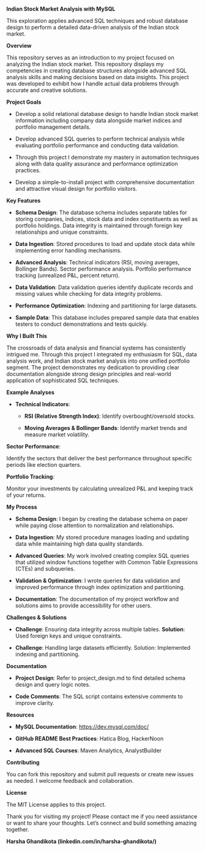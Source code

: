 **Indian Stock Market Analysis with MySQL**


This exploration applies advanced SQL techniques and robust database design to perform a detailed data-driven analysis of the Indian stock market.

**Overview**

This repository serves as an introduction to my project focused on analyzing the Indian stock market. This repository displays my competencies in creating database structures alongside advanced SQL analysis skills and making decisions based on data insights. This project was developed to exhibit how I handle actual data problems through accurate and creative solutions.

**Project Goals**

 - Develop a solid relational database design to handle Indian stock market information including company data alongside market indices and portfolio management details.

 - Develop advanced SQL queries to perform technical analysis while evaluating portfolio performance and conducting data validation.

 - Through this project I demonstrate my mastery in automation techniques along with data quality assurance and performance optimization practices.

 - Develop a simple-to-install project with comprehensive documentation and attractive visual design for portfolio visitors.

**Key Features**

 - **Schema Design**: The database schema includes separate tables for storing companies, indices, stock data and index constituents as well as portfolio holdings. Data integrity is maintained through foreign key relationships and unique constraints.

 - **Data Ingestion**: Stored procedures to load and update stock data while implementing error handling mechanisms.

 - **Advanced Analysis**: Technical indicators (RSI, moving averages, Bollinger Bands). Sector performance analysis. Portfolio performance tracking (unrealized P&L, percent return).

 - **Data Validation**: Data validation queries identify duplicate records and missing values while checking for data integrity problems.

 - **Performance Optimization**: Indexing and partitioning for large datasets.

 - **Sample Data**: This database includes prepared sample data that enables testers to conduct demonstrations and tests quickly.

**Why I Built This**

The crossroads of data analysis and financial systems has consistently intrigued me. Through this project I integrated my enthusiasm for SQL, data analysis work, and Indian stock market analysis into one unified portfolio segment. The project demonstrates my dedication to providing clear documentation alongside strong design principles and real-world application of sophisticated SQL techniques.

**Example Analyses**

 - **Technical Indicators**:

    - **RSI (Relative Strength Index)**: Identify overbought/oversold stocks.

    - **Moving Averages & Bollinger Bands**: Identify market trends and measure market volatility.

**Sector Performance**:

Identify the sectors that deliver the best performance throughout specific periods like election quarters.

**Portfolio Tracking**:

Monitor your investments by calculating unrealized P&L and keeping track of your returns.

**My Process**

 - **Schema Design**: I began by creating the database schema on paper while paying close attention to normalization and relationships.

 - **Data Ingestion**: My stored procedure manages loading and updating data while maintaining high data quality standards.

 - **Advanced Queries**: My work involved creating complex SQL queries that utilized window functions together with Common Table Expressions (CTEs) and subqueries.

 - **Validation & Optimization**: I wrote queries for data validation and improved performance through index optimization and partitioning.

 - **Documentation**: The documentation of my project workflow and solutions aims to provide accessibility for other users.

**Challenges & Solutions**

 - **Challenge**: Ensuring data integrity across multiple tables. **Solution**: Used foreign keys and unique constraints.

 - **Challenge**: Handling large datasets efficiently. Solution: Implemented indexing and partitioning.

**Documentation**

 - **Project Design**: Refer to project_design.md to find detailed schema design and query logic notes.

 - **Code Comments**: The SQL script contains extensive comments to improve clarity.

**Resources**

 - **MySQL Documentation**: https://dev.mysql.com/doc/

 - **GitHub README Best Practices**: Hatica Blog, HackerNoon

 - **Advanced SQL Courses**: Maven Analytics, AnalystBuilder

**Contributing**

You can fork this repository and submit pull requests or create new issues as needed. I welcome feedback and collaboration.

**License**

The MIT License applies to this project.

Thank you for visiting my project! Please contact me if you need assistance or want to share your thoughts. Let’s connect and build something amazing together.

**Harsha Ghandikota (linkedin.com/in/harsha-ghandikota/)**
